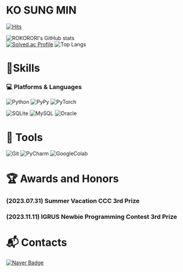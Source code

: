 # KO SUNG MIN

[![Hits](https://hits.seeyoufarm.com/api/count/incr/badge.svg?url=https%3A%2F%2Fgithub.com%2FROKORORI&count_bg=%230EDEB0&title_bg=%231B7FE2&icon=&icon_color=%23E7E7E7&title=hits&edge_flat=false)](https://hits.seeyoufarm.com)

![ROKORORI's GitHub stats](https://github-readme-stats.vercel.app/api?username=ROKORORI&show_icons=true&theme=radical)  
[![Solved.ac Profile](http://mazassumnida.wtf/api/v2/generate_badge?boj=rhtjdals1723)](https://solved.ac/rhtjdals1723)
![Top Langs](https://github-readme-stats.vercel.app/api/top-langs/?username=ROKORORI&layout=compact&theme=tokyonight)
 
# 💪Skills
### :computer: Platforms & Languages
![Python](https://img.shields.io/badge/Python-3776AB.svg?&style=for-the-badge&logo=Python&logoColor=white)
![PyPy](https://img.shields.io/badge/PyPy-193440.svg?&style=for-the-badge&logo=PyPy&logoColor=white)
![PyTorch](https://img.shields.io/badge/PyTorch-EE4C2C.svg?&style=for-the-badge&logo=PyTorch&logoColor=white)

![SQLite](https://img.shields.io/badge/SQLite-003B57.svg?&style=for-the-badge&logo=SQLite&logoColor=white)
![MySQL](https://img.shields.io/badge/MySQL-4479A1.svg?&style=for-the-badge&logo=MySQL&logoColor=white)
![Oracle](https://img.shields.io/badge/Oracle-F80000.svg?&style=for-the-badge&logo=Oracle&logoColor=white)

# :wrench: Tools
![Git](https://img.shields.io/badge/Git-F05032.svg?&style=for-the-badge&logo=Git&logoColor=white)
![PyCharm](https://img.shields.io/badge/PyCharm-000000.svg?&style=for-the-badge&logo=PyCharm&logoColor=white)
![GoogleColab](https://img.shields.io/badge/GoogleColab-F9AB00.svg?&style=for-the-badge&logo=GoogleColab&logoColor=white)

# :trophy: Awards and Honors
### (2023.07.31) Summer Vacation CCC 3rd Prize
### (2023.11.11) IGRUS Newbie Programming Contest 3rd Prize

# :mailbox_with_mail: Contacts
[![Naver Badge](https://img.shields.io/badge/Naver-03C75A?style=flat-square&logo=Naver&logoColor=white&link=mailto:rhtjdals1723@naver.com)](mailto:rhtjdals1723@naver.com)
